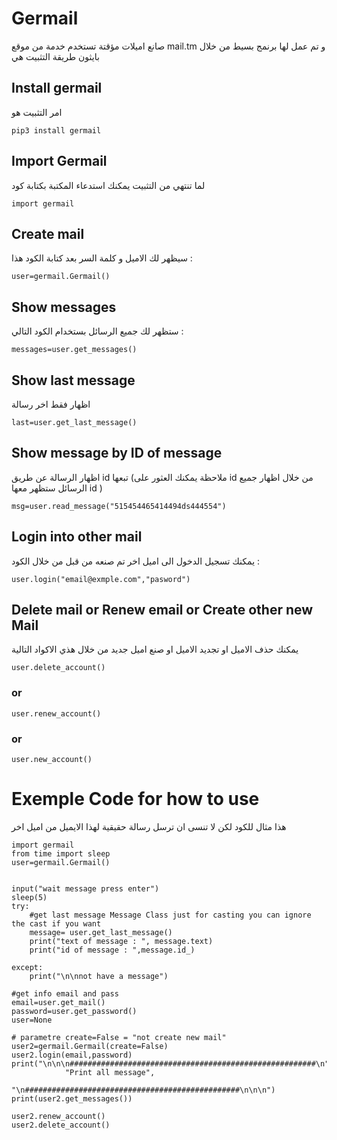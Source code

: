 # Germail

صانع اميلات مؤقتة تستخدم خدمة من موقع mail.tm و تم عمل لها برنمج بسيط من خلال بايثون 
طريقة التثبيت هي 

## Install germail
امر التثبيت هو
```
pip3 install germail
```
## Import Germail
لما تنتهي من التثبيت يمكنك استدعاء المكتبة بكتابة كود  
```
import germail
```
## Create mail
سيظهر لك الاميل و كلمة السر بعد كتابة الكود هذا : 

```
user=germail.Germail()
```
## Show messages 
ستظهر لك جميع الرسائل بستخدام الكود التالي : 
```
messages=user.get_messages()
```
## Show last message
اظهار فقط اخر رسالة 
```
last=user.get_last_message()
```

## Show message by ID of message
اظهار الرسالة عن طريق id تبعها (ملاحظة يمكنك العثور على id من خلال اظهار جميع الرسائل ستظهر معها id ) 
```
msg=user.read_message("515454465414494ds444554")
```

## Login into other mail
يمكنك تسجيل الدخول الى اميل اخر تم صنعه من قبل من خلال الكود :
```
user.login("email@exmple.com","pasword")
```
## Delete mail or Renew email or Create other new Mail 
يمكنك حذف الاميل او تجديد الاميل او صنع اميل جديد من خلال هذي الاكواد التالية 
```
user.delete_account()
```
### or 
```
user.renew_account()
```
### or
```
user.new_account()
```

# Exemple Code for how to use 
هذا مثال للكود لكن لا تنسى ان ترسل رسالة حقيقية لهذا الايميل من اميل اخر 
```
import germail
from time import sleep
user=germail.Germail()


input("wait message press enter")
sleep(5)
try:
    #get last message Message Class just for casting you can ignore the cast if you want
    message= user.get_last_message()
    print("text of message : ", message.text)
    print("id of message : ",message.id_)

except:
    print("\n\nnot have a message")

#get info email and pass
email=user.get_mail()
password=user.get_password()
user=None

# parametre create=False = "not create new mail"
user2=germail.Germail(create=False)
user2.login(email,password)
print("\n\n\n#######################################################\n",
            "Print all message",
            "\n################################################\n\n\n")
print(user2.get_messages())

user2.renew_account()
user2.delete_account()
```
